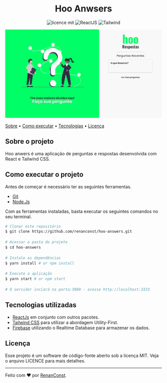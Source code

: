 <h1 style="text-align: center;">
    Hoo Anwsers
</h1>

<div style="text-align: center;">

![licence mit](https://img.shields.io/static/v1?label=licence&message=MIT&color=8AB803&flat)
![ReactJS](https://img.shields.io/static/v1?label=ReactJS&message=Yes&color=61DAFB&flat)
![Tailwind](https://img.shields.io/static/v1?label=TailwindCss&message=Yes&color=06B6D4&style=flat)
</div>

!["screenshot"](.\docs\screenshots\screenshot.png)
<p style="align">

[Sobre](#about) •
[Como executar](#run) •
[Tecnologias](#technologies) •
[Licença](#licence)

</p>


<div id="about">

## Sobre o projeto

Hoo anwers é uma aplicação de perguntas e respostas
desenvolvida com React e Tailwind CSS.

</div>

<div id="run">

## Como executar o projeto

Antes de começar é necessário ter as seguintes ferramentas.

* [Git](https://git-scm.com/downloads)
* [Node.Js](https://nodejs.org/en/)

Com as ferramentas instaladas, basta executar os seguintes comandos no seu terminal.

```bash
# Clonar este repositório
$ git clone https://github.com/renanconst/hoo-answers.git

# Acessar a pasta do projeto
$ cd hoo-answers

# Instale as dependências
$ yarn install # or npm install

# Execute a aplicação
$ yarn start # or npm start

# O servidor inciará na porta:3000 - acesse http://localhost:3333
```

</div>

<div id="technologies">

## Tecnologias utilizadas

* [ReactJs](https://reactjs.org/) em conjunto com outros pacotes.
* [Tailwind CSS](https://tailwindcss.com/) para utilizar a abordagem Utility-First.
* [Firebase](https://firebase.google.com/) utilizando o Realtime Database para armazenar os dados.

</div>

<div id="licence">

## Licença

Esse projeto é um software de código-fonte aberto sob a licença MIT. Veja o arquivo LICENCE para mais detalhes.

</div>

---

Feito com ♥ por [RenanConst](https://github.com/renanconst).
